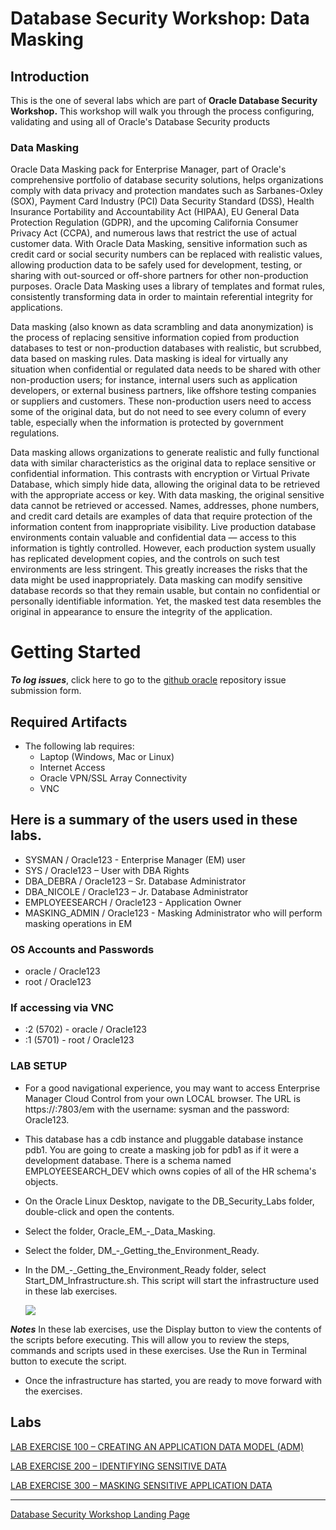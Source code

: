 ﻿# Database Security Workshop: Data Masking


## Introduction

This is the one of several labs which are part of **Oracle Database Security Workshop.** This workshop will walk you through the process configuring, validating and using all of Oracle's Database Security products

### Data Masking

Oracle Data Masking pack for Enterprise Manager, part of Oracle's comprehensive portfolio of database security solutions, helps organizations comply with data privacy and protection mandates such as Sarbanes-Oxley (SOX), Payment Card Industry (PCI) Data Security Standard (DSS), Health Insurance Portability and Accountability Act (HIPAA), EU General Data Protection Regulation (GDPR), and the upcoming California Consumer Privacy Act (CCPA), and numerous laws that restrict the use of actual customer data. With Oracle Data Masking, sensitive information such as credit card or social security numbers can be replaced with realistic values, allowing production data to be safely used for development, testing, or sharing with out-sourced or off-shore partners for other non-production purposes. Oracle Data Masking uses a library of templates and format rules, consistently transforming data in order to maintain referential integrity for applications.

Data masking (also known as data scrambling and data anonymization) is the process of replacing sensitive information copied from production databases to test or non-production databases with realistic, but scrubbed, data based on masking rules. Data masking is ideal for virtually any situation when confidential or regulated data needs to be shared with other non-production users; for instance, internal users such as application developers, or external business partners, like offshore testing companies or suppliers and customers. These non-production users need to access some of the original data, but do not need to see every column of every table, especially when the information is protected by government regulations. 

Data masking allows organizations to generate realistic and fully functional data with similar characteristics as the original data to replace sensitive or confidential information. This contrasts with encryption or Virtual Private Database, which simply hide data, allowing the original data to be retrieved with the appropriate access or key.  With data masking, the original sensitive data cannot be retrieved or accessed.  Names, addresses, phone numbers, and credit card details are examples of data that require protection of the information content from inappropriate visibility. Live production database environments contain valuable and confidential data — access to this information is tightly controlled. However, each production system usually has replicated development copies, and the controls on such test environments are less stringent. This greatly increases the risks that the data might be used inappropriately. Data masking can modify sensitive database records so that they remain usable, but contain no confidential or personally identifiable information. Yet, the masked test data resembles the original in appearance to ensure the integrity of the application. 


# Getting Started

***To log issues***, click here to go to the [github oracle](https://github.com/kwazulu/dbsec-workshop/issues/new) repository issue submission form.

## Required Artifacts

- The following lab requires:
  - Laptop (Windows, Mac or Linux)
  - Internet Access
  - Oracle VPN/SSL Array Connectivity
  - VNC

##	Here is a summary of the users used in these labs.
  - SYSMAN / Oracle123 - Enterprise Manager (EM) user
  -	SYS / Oracle123     – User with DBA Rights
  - DBA_DEBRA / Oracle123 – Sr. Database Administrator
  - DBA_NICOLE  / Oracle123 – Jr. Database Administrator
  - EMPLOYEESEARCH / Oracle123 - Application Owner
  - MASKING_ADMIN / Oracle123 - Masking Administrator who will perform masking operations in EM

###	OS Accounts and Passwords
  -	oracle / Oracle123
  - root / Oracle123

###	If accessing via VNC
 - :2 (5702) - oracle / Oracle123
 - :1 (5701) - root / Oracle123

### LAB SETUP

- For a good navigational experience, you may want to access Enterprise Manager Cloud Control from your own LOCAL browser.  The URL is https://<your ip>:7803/em with the username: sysman and the password: Oracle123.  

- This database has a cdb instance and pluggable database instance pdb1.  You are going to create a masking job for pdb1 as if it were a development database.  There is a schema named EMPLOYEESEARCH_DEV which owns copies of all of the HR schema's objects.

- On the Oracle Linux Desktop, navigate to the DB_Security_Labs folder, double-click and open the contents.

- Select the folder, Oracle_EM_-_Data_Masking.

- Select the folder, DM_-_Getting_the_Environment_Ready.  

- In the DM_-_Getting_the_Environment_Ready folder, select Start_DM_Infrastructure.sh.  This script will start the infrastructure used in these lab exercises.

    ![](images/001.png)

***Notes*** In these lab exercises, use the Display button to view the contents of the scripts before executing.  This will allow you to review the steps, commands and scripts used in these exercises.  Use the Run in Terminal button to execute the script.

- Once the infrastructure has started, you are ready to move forward with the exercises.

## Labs

[LAB EXERCISE 100 – CREATING AN APPLICATION DATA MODEL (ADM)
](100%2FREADME.md)

[LAB EXERCISE 200 – IDENTIFYING SENSITIVE DATA
](200%2FREADME.md)

[LAB EXERCISE 300 – MASKING SENSITIVE APPLICATION DATA
](300%2FREADME.md)

--- 

[Database Security Workshop Landing Page](https://github.com/kwazulu/dbsec-workshop/blob/master/README.md)


